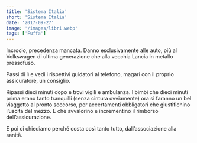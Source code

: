 ```yaml
---
title: 'Sistema Italia'
short: 'Sistema Italia'
date: '2017-09-27'
image: '/images/libri.webp'
tags: ['Fuffa']
---
```


Incrocio, precedenza mancata. Danno esclusivamente alle auto, più al Volkswagen di ultima generazione che alla vecchia Lancia in metallo pressofuso.

Passi di lì e vedi i rispettivi guidatori al telefono, magari con il proprio assicuratore, un consiglio.

Ripassi dieci minuti dopo e trovi vigili e ambulanza. I bimbi che dieci minuti prima erano tanto tranquilli (senza cintura ovviamente) ora si faranno un bel viaggetto al pronto soccorso, per accertamenti obbligatori che giustifichino l’uscita del mezzo. E che avvalorino e incrementino il rimborso dell’assicurazione.

E poi ci chiediamo perché costa così tanto tutto, dall’associazione alla sanità.